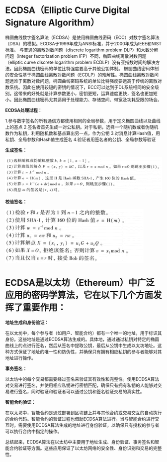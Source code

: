 ECDSA（Elliptic Curve Digital Signature Algorithm）
=

椭圆曲线数字签名算法（ECDSA）是使用椭圆曲线密码（ECC）对数字签名算法（DSA）的模拟。ECDSA于1999年成为ANSI标准，并于2000年成为IEEE和NIST标准。
与普通的离散对数问题（discrete logarithm problem DLP）和大数分解问题（integer factorization problem IFP）不同，椭圆曲线离散对数问题（elliptic curve discrete logarithm problem ECDLP）没有亚指数时间的解决方法。因此椭圆曲线密码的单位比特强度要高于其他公钥体制。
椭圆曲线密码体制的安全性基于椭圆曲线离散对数问题（ECDLP）的难解性。椭圆曲线离散对数问题远难于离散对数问题，椭圆曲线密码系统的单位比特强度要远高于传统的离散对数系统。因此在使用较短的密钥的情况下，ECC可以达到于DL系统相同的安全级别。这带来的好处就是计算参数更小，密钥更短，运算速度更快，签名也更加短小。因此椭圆曲线密码尤其适用于处理能力、存储空间、带宽及功耗受限的场合。

**ECDSA处理过程：**

1.参与数字签名的所有通信方都使用相同的全局参数，用于定义椭圆曲线以及曲线上的基点
2.签名者首先生成一对公私钥。对于私钥，选择一个随机数或者伪随机数作为私钥，利用随机数和基点算出另一点，作为公钥
3.对消息计算Hash值，用私钥、全局参数和Hash值生成签名
4.验证者用签名者的公钥、全局参数等验证

**生成签名：**

![image](https://github.com/yxh1120/Homework-group-41/blob/main/Project%2010/10-1.png)

**校验签名：**

![image](https://github.com/yxh1120/Homework-group-41/blob/main/Project%2010/10-2.png)



ECDSA是以太坊（Ethereum）中广泛应用的密码学算法，它在以下几个方面发挥了重要作用：
==
**地址生成和身份验证：**

在以太坊中，每个参与者（如用户、智能合约）都有一个唯一的地址，用于标识其身份。这些地址是通过ECDSA算法生成的。具体地，通过通过私钥对特定的椭圆曲线上的点进行签名，然后从签名中提取公钥，最后从公钥中生成以太坊地址。这种方式保证了地址的唯一性和防伪性，并确保只有拥有相应私钥的参与者能够对其地址进行操作。

**事务签名：**

以太坊中的每个交易都需要经过签名来验证其有效性和完整性。使用ECDSA算法对交易进行签名，并使用相应私钥进行密钥匹配，确保只有拥有私钥的人能够对交易进行签名，同时验证和验证者可以通过公钥和签名验证交易的真实性。

**智能合约验证：**

在以太坊中，智能合约是通过部署到区块链上并与其他合约或交易交互的自动执行的合约代码。智能合约的验证过程也借助ECDSA算法进行。当与智能合约进行交互时，需要使用ECDSA算法生成的地址进行身份验证，以确保只有授权的参与者可以执行合约中指定的操作。

总结起来，ECDSA算法在以太坊中主要用于地址生成、身份验证、事务签名和智能合约验证等方面。这些应用保证了以太坊网络的安全性、身份识别和交易的完整性。

